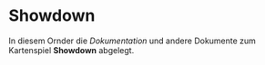 # Showdown

In diesem Ornder die _Dokumentation_ und andere Dokumente zum Kartenspiel **Showdown** abgelegt.
